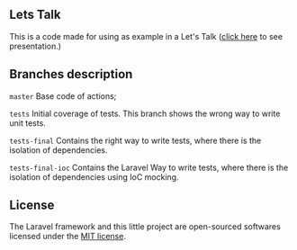 ## Lets Talk
This is a code made for using as example in a Let's Talk ([click here](https://www.slideshare.net/DaniloPinotti/talk-sobre-testes-automatizados-parte-12) to see presentation.) 

## Branches description
``master`` Base code of actions;

``tests`` Initial coverage of tests. This branch shows the wrong way to write unit tests.

``tests-final`` Contains the right way to write tests, where there is the isolation of dependencies.

``tests-final-ioc`` Contains the Laravel Way to write tests, where there is the isolation of dependencies using IoC mocking.

## License

The Laravel framework and this little project are open-sourced softwares licensed under the [MIT license](https://opensource.org/licenses/MIT).
